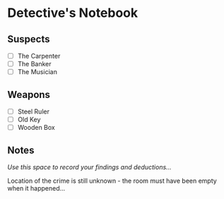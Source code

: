 # Detective's Notebook

## Suspects
- [ ] The Carpenter
- [ ] The Banker
- [ ] The Musician

## Weapons
- [ ] Steel Ruler
- [ ] Old Key
- [ ] Wooden Box

## Notes
*Use this space to record your findings and deductions...*

Location of the crime is still unknown - the room must have been empty when it happened...
